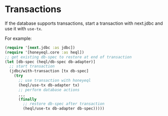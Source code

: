 # Transactions

If the database supports transactions, start a transaction with next.jdbc and use it with `use-tx`.

For example:

```clojure
(require '[next.jdbc :as jdbc])
(require '[honeyeql.core :as heql])
;; get existing db-spec to restore at end of transaction
(let [db-spec (heql/db-spec db-adapter)]
  ;; start transaction
  (jdbc/with-transaction [tx db-spec]
    (try
      ;; use transaction with honeyeql
      (heql/use-tx db-adapter tx)
      ;; perform database actions
      ,,,
      (finally
        ;; restore db-spec after transaction
        (heql/use-tx db-adapter db-spec)))))
```
